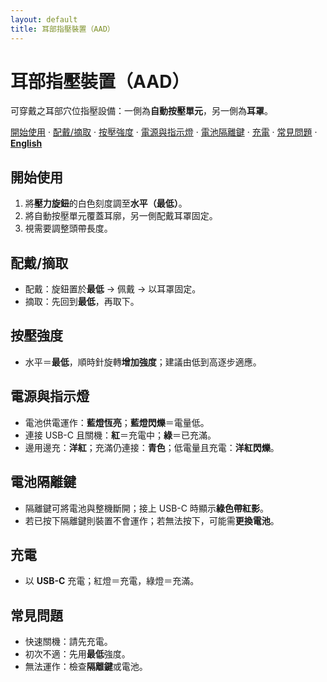 ```yaml
---
layout: default
title: 耳部指壓裝置（AAD）
---
```


# 耳部指壓裝置（AAD）
可穿戴之耳部穴位指壓設備：一側為**自動按壓單元**，另一側為**耳罩**。

[開始使用](#開始使用) · [配戴/摘取](#配戴摘取) · [按壓強度](#按壓強度) · [電源與指示燈](#電源與指示燈) · [電池隔離鍵](#電池隔離鍵) · [充電](#充電) · [常見問題](#常見問題) · **[English](/)**

## 開始使用
1. 將**壓力旋鈕**的白色刻度調至**水平（最低）**。  
2. 將自動按壓單元覆蓋耳廓，另一側配戴耳罩固定。  
3. 視需要調整頭帶長度。

## 配戴/摘取
- 配戴：旋鈕置於**最低** → 佩戴 → 以耳罩固定。  
- 摘取：先回到**最低**，再取下。

## 按壓強度
- 水平＝**最低**，順時針旋轉**增加強度**；建議由低到高逐步適應。

## 電源與指示燈
- 電池供電運作：**藍燈恆亮**；**藍燈閃爍**＝電量低。  
- 連接 USB-C 且關機：**紅**＝充電中；**綠**＝已充滿。  
- 邊用邊充：**洋紅**；充滿仍連接：**青色**；低電量且充電：**洋紅閃爍**。

## 電池隔離鍵
- 隔離鍵可將電池與整機斷開；接上 USB-C 時顯示**綠色帶紅影**。  
- 若已按下隔離鍵則裝置不會運作；若無法按下，可能需**更換電池**。

## 充電
- 以 **USB-C** 充電；紅燈＝充電，綠燈＝充滿。

## 常見問題
- 快速關機：請先充電。  
- 初次不適：先用**最低**強度。  
- 無法運作：檢查**隔離鍵**或電池。
